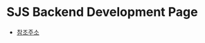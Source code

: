 # SJS Backend Development Page

- [참조주소](https://velog.io/@hind_sight/Docker-Jenkins-도커와-젠킨스를-활용한-Spring-Boot-CICD)